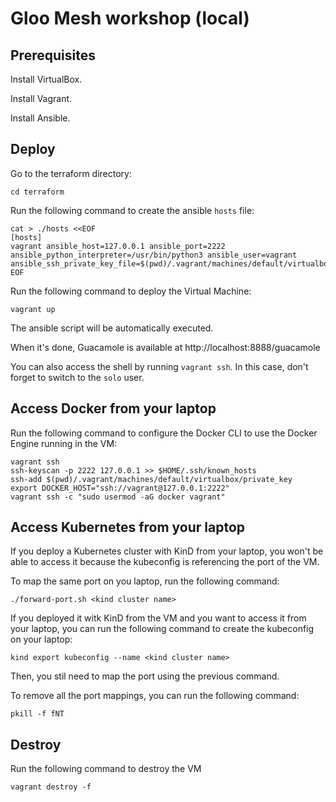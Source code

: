 # Gloo Mesh workshop (local)

## Prerequisites

Install VirtualBox.

Install Vagrant.

Install Ansible.

## Deploy

Go to the terraform directory:

```
cd terraform
```

Run the following command to create the ansible `hosts` file:

```
cat > ./hosts <<EOF
[hosts]
vagrant ansible_host=127.0.0.1 ansible_port=2222 ansible_python_interpreter=/usr/bin/python3 ansible_user=vagrant ansible_ssh_private_key_file=$(pwd)/.vagrant/machines/default/virtualbox/private_key
EOF
```

Run the following command to deploy the Virtual Machine:

```
vagrant up
```

The ansible script will be automatically executed.

When it's done, Guacamole is available at http://localhost:8888/guacamole

You can also access the shell by running `vagrant ssh`. In this case, don't forget to switch to the `solo` user.

## Access Docker from your laptop

Run the following command to configure the Docker CLI to use the Docker Engine running in the VM:

```
vagrant ssh 
ssh-keyscan -p 2222 127.0.0.1 >> $HOME/.ssh/known_hosts
ssh-add $(pwd)/.vagrant/machines/default/virtualbox/private_key
export DOCKER_HOST="ssh://vagrant@127.0.0.1:2222"
vagrant ssh -c "sudo usermod -aG docker vagrant"
```

## Access Kubernetes from your laptop

If you deploy a Kubernetes cluster with KinD from your laptop, you won't be able to access it because the kubeconfig is referencing the port of the VM.

To map the same port on you laptop, run the following command:

```
./forward-port.sh <kind cluster name>
```

If you deployed it witk KinD from the VM and you want to access it from your laptop, you can run the following command to create the kubeconfig on your laptop:


```
kind export kubeconfig --name <kind cluster name>
```

Then, you stil need to map the port using the previous command.

To remove all the port mappings, you can run the following command:

```
pkill -f fNT
```

## Destroy

Run the following command to destroy the VM

```
vagrant destroy -f
```
